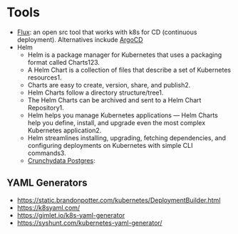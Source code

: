 # Tools


- [Flux](https://fluxcd.io/): an open src tool that works with k8s for CD (continuous deployment). Alternatives inckude [ArgoCD](https://argoproj.github.io/)
- Helm 
  - Helm is a package manager for Kubernetes that uses a packaging format called Charts123.
  - A Helm Chart is a collection of files that describe a set of Kubernetes resources1.
  - Charts are easy to create, version, share, and publish2.
  - Helm Charts follow a directory structure/tree1.
  - The Helm Charts can be archived and sent to a Helm Chart Repository1.
  - Helm helps you manage Kubernetes applications — Helm Charts help you define, install, and upgrade even the most complex Kubernetes application2.
  - Helm streamlines installing, upgrading, fetching dependencies, and configuring deployments on Kubernetes with simple CLI commands3.
  - [Crunchydata Postgres](https://www.crunchydata.com/): 

## YAML Generators
- https://static.brandonpotter.com/kubernetes/DeploymentBuilder.html
- https://k8syaml.com/
- https://gimlet.io/k8s-yaml-generator
- https://syshunt.com/kubernetes-yaml-generator/

